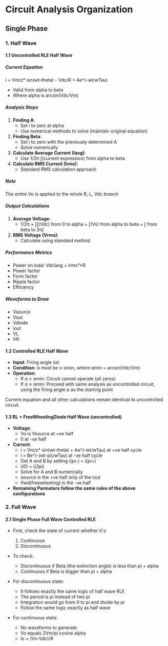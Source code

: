 # Circuit Analysis Organization

## Single Phase
### 1. Half Wave
#### 1.1 Uncontrolled RLE Half Wave

##### Current Equation
i = Vm/z* sin(wt-theta) - Vdc/R + Ae^(-wt/wTau)
- Valid from alpha to beta
- Where alpha is arcsin(Vdc/Vm)

##### Analysis Steps
1. **Finding A**:
   - Set i to zero at alpha
   - Use numerical methods to solve (maintain original equation)
2. **Finding Beta**:
   - Set i to zero with the previously determined A
   - Solve numerically
3. **Calculate Average Current (Iavg)**:
   - Use 1/2π ∫(current expression) from alpha to beta
4. **Calculate RMS Current (Irms)**:
   - Standard RMS calculation approach

##### Note
The entire Vo is applied to the whole R, L, Vdc branch

##### Output Calculations
1. **Average Voltage**:
   - 1/2π × [∫(Vdc) from 0 to alpha + ∫(Vs) from alpha to beta + ∫ from beta to 2π]
2. **RMS Voltage (Vrms)**:
   - Calculate using standard method

##### Performance Metrics
- Power on load: VdcIavg + Irms²×R
- Power factor
- Form factor
- Ripple factor
- Efficiency

##### Waveforms to Draw
- Vsource
- Vout
- Vdiode
- iout
- VL
- VR

#### 1.2 Controlled RLE Half Wave
- **Input**: Firing angle (α)
- **Condition**: α must be ≥ αmin, where αmin = arcsin(Vdc/Vm)
- **Operation**:
   - If α < αmin: Circuit cannot operate (all zeros)
   - If α ≥ αmin: Proceed with same analysis as uncontrolled circuit, using the firing angle α as the starting point

Current equation and all other calculations remain identical to uncontrolled circuit.

#### 1.3 RL + FreeWheelingDiode Half Wave (uncontrolled)
- **Voltage**: 
  - Vo is Vsource at +ve half
  - 0 at -ve half
- **Current**: 
  - i = Vm/z* sin(wt-theta) + Ae^(-wt/wTau) at +ve half cycle
  - i = Be^(-(wt-pi)/wTau) at -ve half cycle
  - Get A and B by setting i(pi-) = i(pi+)
  - i(0) = i(2pi)
  - Solve for A and B numercially
  - isource is the +ve half only of the iout
  - ifwd(freewheeling) is the -ve half
- **Remaining Parmaters follow the same rules of the above configurations**

### 2. Full Wave
#### 2.1 Single Phase Full Wave Controlled RLE
- First, check the state of current whether it's:
  1. Continuous 
  2. Discontinuous

- To check:
  - Discontinuous if Beta (the extinction angle) is less than pi + alpha
  - Continuous if Beta is bigger than pi + alpha

- For discontinuous state:
  - It follows exactly the same logic of half wave RLE
  - The period is pi instead of two pi
  - Integration would go from 0 to pi and divide by pi
  - Follow the same logic exactly as half wave

- For continuous state:
  - No waveforms to generate
  - Vo equals 2Vm/pi cosine alpha
  - Io = (Vo-Vdc)/R